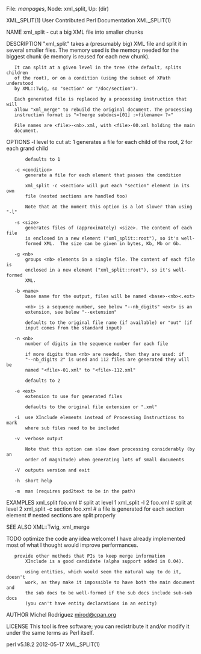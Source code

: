 File: *manpages*,  Node: xml_split,  Up: (dir)

XML_SPLIT(1)          User Contributed Perl Documentation         XML_SPLIT(1)



NAME
         xml_split - cut a big XML file into smaller chunks

DESCRIPTION
       "xml_split" takes a (presumably big) XML file and split it in several
       smaller files. The memory used is the memory needed for the biggest
       chunk (ie memory is reused for each new chunk).

       It can split at a given level in the tree (the default, splits children
       of the root), or on a condition (using the subset of XPath understood
       by XML::Twig, so "section" or "/doc/section").

       Each generated file is replaced by a processing instruction that will
       allow "xml_merge" to rebuild the original document. The processing
       instruction format is "<?merge subdocs=[01] :<filename> ?>"

       File names are <file>-<nb>.xml, with <file>-00.xml holding the main
       document.

OPTIONS
       -l <level>
           level to cut at: 1 generates a file for each child of the root, 2
           for each grand child

           defaults to 1

       -c <condition>
           generate a file for each element that passes the condition

           xml_split -c <section> will put each "section" element in its own
           file (nested sections are handled too)

           Note that at the moment this option is a lot slower than using "-l"

       -s <size>
           generates files of (approximately) <size>. The content of each file
           is enclosed in a new element ("xml_split::root"), so it's well-
           formed XML.  The size can be given in bytes, Kb, Mb or Gb.

       -g <nb>
           groups <nb> elements in a single file. The content of each file is
           enclosed in a new element ("xml_split::root"), so it's well-formed
           XML.

       -b <name>
           base name for the output, files will be named <base>-<nb><.ext>

           <nb> is a sequence number, see below "--nb_digits" <ext> is an
           extension, see below "--extension"

           defaults to the original file name (if available) or "out" (if
           input comes from the standard input)

       -n <nb>
           number of digits in the sequence number for each file

           if more digits than <nb> are needed, then they are used: if
           "--nb_digits 2" is used and 112 files are generated they will be
           named "<file>-01.xml" to "<file>-112.xml"

           defaults to 2

       -e <ext>
           extension to use for generated files

           defaults to the original file extension or ".xml"

       -i  use XInclude elements instead of Processing Instructions to mark
           where sub files need to be included

       -v  verbose output

           Note that this option can slow down processing considerably (by an
           order of magnitude) when generating lots of small documents

       -V  outputs version and exit

       -h  short help

       -m  man (requires pod2text to be in the path)

EXAMPLES
         xml_split foo.xml             # split at level 1
         xml_split -l 2 foo.xml        # split at level 2
         xml_split -c section foo.xml  # a file is generated for each section element
                                       # nested sections are split properly

SEE ALSO
       XML::Twig, xml_merge

TODO
       optimize the code
           any idea welcome! I have already implemented most of what I thought
           would improve performances.

       provide other methods that PIs to keep merge information
           XInclude is a good candidate (alpha support added in 0.04).

           using entities, which would seem the natural way to do it, doesn't
           work, as they make it impossible to have both the main document and
           the sub docs to be well-formed if the sub docs include sub-sub docs
           (you can't have entity declarations in an entity)

AUTHOR
       Michel Rodriguez <mirod@cpan.org>

LICENSE
       This tool is free software; you can redistribute it and/or modify it
       under the same terms as Perl itself.



perl v5.18.2                      2012-05-17                      XML_SPLIT(1)
